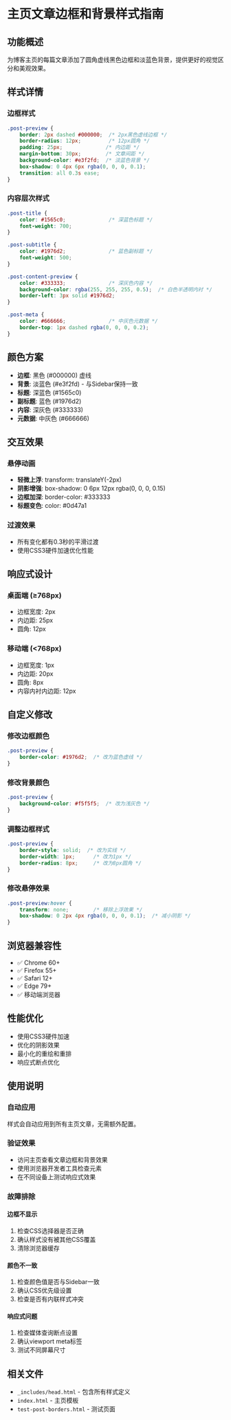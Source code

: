 # 主页文章边框和背景样式指南

## 功能概述

为博客主页的每篇文章添加了圆角虚线黑色边框和淡蓝色背景，提供更好的视觉区分和美观效果。

## 样式详情

### 边框样式
```css
.post-preview {
    border: 2px dashed #000000;  /* 2px黑色虚线边框 */
    border-radius: 12px;         /* 12px圆角 */
    padding: 25px;              /* 内边距 */
    margin-bottom: 30px;        /* 文章间距 */
    background-color: #e3f2fd;  /* 淡蓝色背景 */
    box-shadow: 0 4px 6px rgba(0, 0, 0, 0.1);
    transition: all 0.3s ease;
}
```

### 内容层次样式
```css
.post-title {
    color: #1565c0;              /* 深蓝色标题 */
    font-weight: 700;
}

.post-subtitle {
    color: #1976d2;              /* 蓝色副标题 */
    font-weight: 500;
}

.post-content-preview {
    color: #333333;              /* 深灰色内容 */
    background-color: rgba(255, 255, 255, 0.5);  /* 白色半透明内衬 */
    border-left: 3px solid #1976d2;
}

.post-meta {
    color: #666666;              /* 中灰色元数据 */
    border-top: 1px dashed rgba(0, 0, 0, 0.2);
}
```

## 颜色方案

- **边框**: 黑色 (#000000) 虚线
- **背景**: 淡蓝色 (#e3f2fd) - 与Sidebar保持一致
- **标题**: 深蓝色 (#1565c0)
- **副标题**: 蓝色 (#1976d2)
- **内容**: 深灰色 (#333333)
- **元数据**: 中灰色 (#666666)

## 交互效果

### 悬停动画
- **轻微上浮**: transform: translateY(-2px)
- **阴影增强**: box-shadow: 0 6px 12px rgba(0, 0, 0, 0.15)
- **边框加深**: border-color: #333333
- **标题变色**: color: #0d47a1

### 过渡效果
- 所有变化都有0.3秒的平滑过渡
- 使用CSS3硬件加速优化性能

## 响应式设计

### 桌面端 (≥768px)
- 边框宽度: 2px
- 内边距: 25px
- 圆角: 12px

### 移动端 (<768px)
- 边框宽度: 1px
- 内边距: 20px
- 圆角: 8px
- 内容内衬内边距: 12px

## 自定义修改

### 修改边框颜色
```css
.post-preview {
    border-color: #1976d2;  /* 改为蓝色虚线 */
}
```

### 修改背景颜色
```css
.post-preview {
    background-color: #f5f5f5;  /* 改为浅灰色 */
}
```

### 调整边框样式
```css
.post-preview {
    border-style: solid;  /* 改为实线 */
    border-width: 1px;      /* 改为1px */
    border-radius: 8px;     /* 改为8px圆角 */
}
```

### 修改悬停效果
```css
.post-preview:hover {
    transform: none;        /* 移除上浮效果 */
    box-shadow: 0 2px 4px rgba(0, 0, 0, 0.1);  /* 减小阴影 */
}
```

## 浏览器兼容性

- ✅ Chrome 60+
- ✅ Firefox 55+
- ✅ Safari 12+
- ✅ Edge 79+
- ✅ 移动端浏览器

## 性能优化

- 使用CSS3硬件加速
- 优化的阴影效果
- 最小化的重绘和重排
- 响应式断点优化

## 使用说明

### 自动应用
样式会自动应用到所有主页文章，无需额外配置。

### 验证效果
- 访问主页查看文章边框和背景效果
- 使用浏览器开发者工具检查元素
- 在不同设备上测试响应式效果

### 故障排除

#### 边框不显示
1. 检查CSS选择器是否正确
2. 确认样式没有被其他CSS覆盖
3. 清除浏览器缓存

#### 颜色不一致
1. 检查颜色值是否与Sidebar一致
2. 确认CSS优先级设置
3. 检查是否有内联样式冲突

#### 响应式问题
1. 检查媒体查询断点设置
2. 确认viewport meta标签
3. 测试不同屏幕尺寸

## 相关文件

- `_includes/head.html` - 包含所有样式定义
- `index.html` - 主页模板
- `test-post-borders.html` - 测试页面